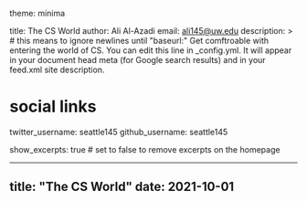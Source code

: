 theme: minima

title: The CS World
author: Ali Al-Azadi
email: ali145@uw.edu
description: > # this means to ignore newlines until "baseurl:"
 Get comftroable with entering the world of CS. You can edit this
  line in _config.yml. It will appear in your document head meta (for
  Google search results) and in your feed.xml site description.

# social links
twitter_username: seattle145 
github_username:  seattle145 

show_excerpts: true # set to false to remove excerpts on the homepage

---
title: "The CS World"
date: 2021-10-01
---
